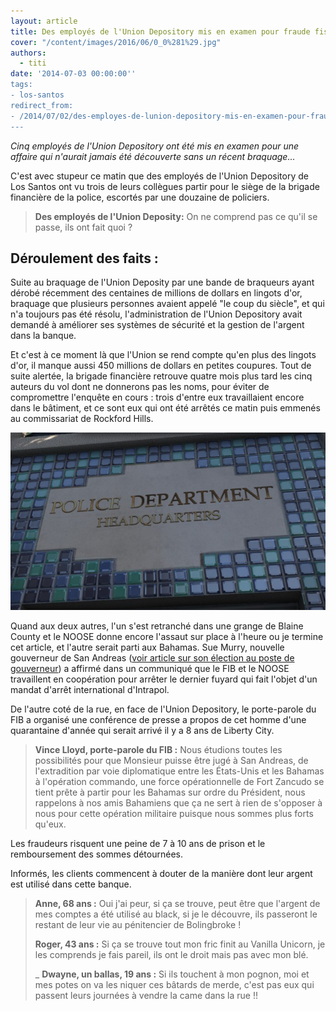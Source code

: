 ```yaml
---
layout: article
title: Des employés de l'Union Depository mis en examen pour fraude fiscale
cover: "/content/images/2016/06/0_0%281%29.jpg"
authors:
  - titi
date: '2014-07-03 00:00:00''
tags:
- los-santos
redirect_from:
- /2014/07/02/des-employes-de-lunion-depository-mis-en-examen-pour-fraude-fiscale
---
```


_Cinq employés de l'Union Depository ont été mis en examen pour une affaire qui n'aurait jamais été découverte sans un récent braquage..._

C'est avec stupeur ce matin que des employés de l'Union Depository de Los Santos ont vu trois de leurs collègues partir pour le siège de la brigade financière de la police, escortés par une douzaine de policiers.

> **Des employés de l'Union Deposity:** On ne comprend pas ce qu'il se passe, ils ont fait quoi ?

## **Déroulement des faits :**

Suite au braquage de l'Union Deposity par une bande de braqueurs ayant dérobé récemment des centaines de millions de dollars en lingots d'or, braquage que plusieurs personnes avaient appelé "le coup du siècle", et qui n'a toujours pas été résolu, l'administration de l'Union Depository avait demandé à améliorer ses systèmes de sécurité et la gestion de l'argent dans la banque.

Et c'est à ce moment là que l'Union se rend compte qu'en plus des lingots d'or, il manque aussi 450 millions de dollars en petites coupures. Tout de suite alertée, la brigade financière retrouve quatre mois plus tard les cinq auteurs du vol dont ne donnerons pas les noms, pour éviter de compromettre l'enquête en cours : trois d'entre eux travaillaient encore dans le bâtiment, et ce sont eux qui ont été arrêtés ce matin puis emmenés au commissariat de Rockford Hills.

![](/content/images/2016/06/0_0_207.jpg)

Quand aux deux autres, l'un s'est retranché dans une grange de Blaine County et le NOOSE donne encore l'assaut sur place à l'heure ou je termine cet article, et l'autre serait parti aux Bahamas. Sue Murry, nouvelle gouverneur de San Andreas ([voir article sur son élection au poste de gouverneur](/2014/02/18/sue-murry-elue-gouverneur-de-san-andreas--/)) a affirmé dans un communiqué que le FIB et le NOOSE travaillent en coopération pour arrêter le dernier fuyard qui fait l'objet d'un mandat d'arrêt international d'Intrapol.

De l'autre coté de la rue, en face de l'Union Depository, le porte-parole du FIB a organisé une conférence de presse a propos de cet homme d'une quarantaine d'année qui serait arrivé il y a 8 ans de Liberty City.

> **Vince Lloyd, porte-parole du FIB :** Nous étudions toutes les possibilités pour que Monsieur puisse être jugé à San Andreas, de l'extradition par voie diplomatique entre les États-Unis et les Bahamas à l'opération commando, une force opérationnelle de Fort Zancudo se tient prête à partir pour les Bahamas sur ordre du Président, nous rappelons à nos amis Bahamiens que ça ne sert à rien de s'opposer à nous pour cette opération militaire puisque nous sommes plus forts qu'eux.

Les fraudeurs risquent une peine de 7 à 10 ans de prison et le remboursement des sommes détournées.

Informés, les clients commencent à douter de la manière dont leur argent est utilisé dans cette banque.

> **Anne, 68 ans :** Oui j'ai peur, si ça se trouve, peut être que l'argent de mes comptes a été utilisé au black, si je le découvre, ils passeront le restant de leur vie au pénitencier de Bolingbroke !
> 
> **Roger, 43 ans :** Si ça se trouve tout mon fric finit au Vanilla Unicorn, je les comprends je fais pareil, ils ont le droit mais pas avec mon blé.
> 
> \_ **Dwayne, un ballas, 19 ans :** Si ils touchent à mon pognon, moi et mes potes on va les niquer ces bâtards de merde, c'est pas eux qui passent leurs journées à vendre la came dans la rue !!